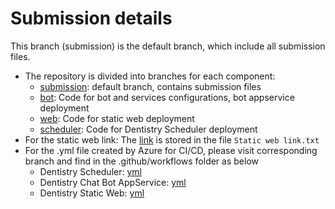 # Submission details
This branch (submission) is the default branch, which include all submission files.
- The repository is divided into branches for each component:
    * [submission](https://github.com/Tran-Long/udacity-Azure-NLP/tree/submission): default branch, contains submission files
    * [bot](https://github.com/Tran-Long/udacity-Azure-NLP/tree/bot): Code for bot and services configurations, bot appservice deployment
    * [web](https://github.com/Tran-Long/udacity-Azure-NLP/tree/web): Code for static web deployment
    * [scheduler](https://github.com/Tran-Long/udacity-Azure-NLP/tree/scheduler): Code for Dentistry Scheduler deployment
- For the static web link: The [link](https://salmon-grass-07567db10.1.azurestaticapps.net/) is stored in the file `Static web link.txt`
- For the .yml file created by Azure for CI/CD, please visit corresponding branch and find in the .github/workflows folder as below
    * Dentistry Scheduler: [yml](https://github.com/Tran-Long/udacity-Azure-NLP/blob/scheduler/.github/workflows/master_longth28schedulerwa.yml)
    * Dentistry Chat Bot AppService: [yml](https://github.com/Tran-Long/udacity-Azure-NLP/blob/bot/.github/workflows/bot_longth28botas.yml)
    * Dentistry Static Web: [yml](https://github.com/Tran-Long/udacity-Azure-NLP/blob/web/.github/workflows/azure-static-web-apps-salmon-grass-07567db10.yml)